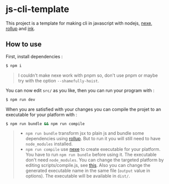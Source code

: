 # js-cli-template
This project is a template for making cli in javascript with nodejs, [nexe](https://github.com/nexe/nexe), [rollup](https://rollupjs.org) and [ink](https://github.com/vadimdemedes/ink).

## How to use
First, install dependencies :
```bash
$ npm i
```
> I couldn't make nexe work with pnpm so, don't use pnpm or maybe try with the option `--shamefully-hoist`.

You can now edit `src/` as you like, then you can run your program with :
```bash
$ npm run dev
```

When you are satisfied with your changes you can compile the projet to an executable for your platform with :
```bash
$ npm run bundle && npm run compile
```
> * `npm run bundle` transform jsx to plain js and bundle some dependencies using [rollup](https://rollupjs.org). But to run it you will still need to have `node_modules` installed.
> * `npm run compile` use [nexe](https://github.com/nexe/nexe) to create executable for your platform. You have to run `npm run bundle` before using it. The executable don't need `node_modules`.
> You can change the targeted platform by editing scripts/compile.js, see [this](https://github.com/nexe/nexe?tab=readme-ov-file#target-string--object). Also you can change the generated executable name in the same file (`output` value in options).
The executable will be available in `dist/`.